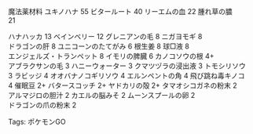 魔法薬材料 ユキノハナ 55 ビタールート 40 リーエムの血 22 腫れ草の膿  
21  

ハナハッカ 13 ベインベリー 12 グレニアンの毛 8 ニガヨモギ 8  
ドラゴンの肝 8 ユニコーンのたてがみ 6 根生姜 8 球□液 8  
エンジェルズ・トランペット 8 イモリの脾臓 6 カノコソウの根 4+  
アブラクサンの毛 3 ハニーウォーター 3 クマツヅラの浸出液 3 トモシリソウ  
3 ラビッジ 4 オオバナノコギリソウ 4 エルンペントの角 4 飛び跳ね毒キノコ  
4 催眠豆 2+ バタースコッチ 2+ ヤドカリの殻 2+ タマオシコガネの粉末 2  
アルマジロの胆汁 2 カエルの脳みそ 2 ムーンスプールの卵 2  
ドラゴンの爪の粉末 2  

Tags: ポケモンGO